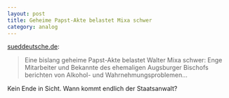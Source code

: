 ```yaml
---
layout: post
title: Geheime Papst-Akte belastet Mixa schwer
category: analog
---
```


[sueddeutsche.de](http://bit.ly/dB8F5s):

> Eine bislang geheime Papst-Akte belastet Walter Mixa schwer: Enge Mitarbeiter und Bekannte des ehemaligen Augsburger Bischofs berichten von Alkohol- und Wahrnehmungsproblemen…

Kein Ende in Sicht. Wann kommt endlich der Staatsanwalt?
